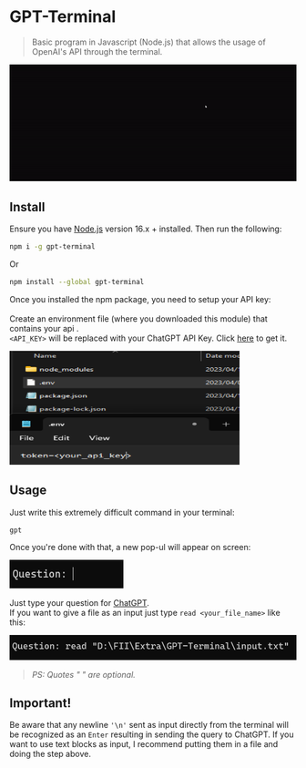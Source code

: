 # GPT-Terminal

> Basic program in Javascript (Node.js) that allows the usage of OpenAI's API through the terminal.

<img src="examples/screenshot.gif" width="800">

## Install

Ensure you have [Node.js](https://nodejs.org) version 16.x + installed. Then run the following:

```sh
npm i -g gpt-terminal
```
Or

```sh
npm install --global gpt-terminal
```

Once you installed the npm package, you need to setup your API key:<br /><br />
Create an environment file (where you downloaded this module) that contains your api .<br />
`<API_KEY>` will be replaced with your ChatGPT API Key. Click [here](https://platform.openai.com/account/api-keys) to get it. <br />

<img src="examples/env.png" height= "200" width="404">


## Usage

Just write this extremely difficult command in your terminal:
```
gpt
```

Once you're done with that, a new pop-ul will appear on screen:

<img src="examples/question.png" height="50" width="200">

Just type your question for [ChatGPT](https://chat.openai.com/chat).<br />
If you want to give a file as an input just type `read <your_file_name>` like this:

<img src="examples/example.png" width="800">

> *PS: Quotes " " are optional.*

## Important!

Be aware that any newline `'\n'` sent as input directly from the terminal will be recognized as an `Enter` resulting in sending the query to ChatGPT. If you want to use text blocks as input, I recommend putting them in a file and doing the step above.